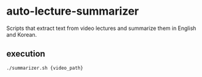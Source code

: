 # auto-lecture-summarizer
Scripts that extract text from video lectures and summarize them in English and Korean.

## execution
```bash
./summarizer.sh {video_path}
```